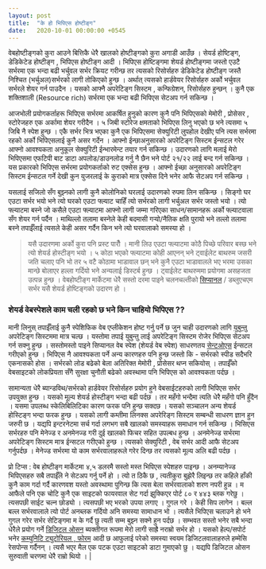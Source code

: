 ```yaml
---
layout: post
title:  "के हो भिपिएस होष्टीङ्ग"
date:   2020-10-01 00:00:00 +0545
---
```


वेबहोष्टीङ्गको कुरा आउने बित्तिकै धेरै खालको होष्टीङ्गको कुरा अगाडी आउँछ ।  सेयर्ड होष्टिङ्ग, डेडिकेटेड होष्टीङ्ग , भिपिएस होष्टीङ्ग आदी । भिपिएस होष्टिङ्गमा शेयर्ड होष्टीङ्गमा जस्तो एउटै सर्भरमा एक भन्दा बढी भर्चुवल सर्भर क्रियट गरीन्छ तर त्यसको रिसोर्सहरु डेडिकेटेड होष्टीङ्ग जस्तै निश्चित (भर्चुअल)सर्भरको लागी तोकिएको हुन्छ । अर्थात् त्यसको हार्डवेयर रिसोर्सहरु अर्को भर्चुवल सर्भरले शेयर गर्न पाउदैन । यसको आफ्नै अपरेटिङ्ग सिस्टम , कन्फिग्रेशन, रिसोर्सहरु हुन्छन् । कुनै एक शक्तिशाली (Resource rich) सर्भरमा एक भन्दा बढी भिपिएस सेटअप गर्न सकिन्छ ।

आजभोली प्रयोगकर्ताहरू भिपिएस सर्भरमा आकर्षित हुनुको कारण कुनै पनि भिपिएसको  मेमोरी , प्रोसेसर , स्टोरेजहरु एक अर्कामा शेयर गरीदैन ।  ५ जिबी स्टोरेज क्षमताको भिपिएस लिनु भएको छ भने त्यसमा ५ जिबि नै स्पेश हुन्छ ।  एकै सर्भर भित्र भएका कुनै एक भिपिएसमा सेक्युरिटी लुपहोल देखीए पनि त्यस सर्भरमा रहको अर्को भिपिएसलाई कुनै असर गर्देन ।  आफ्नो ईन्छाअनुसारको अपरेटिङ्ग सिस्टम ईन्सटल गरेर आफ्नो आवश्यकता अनुकूल सेक्युरिटी ईन्भारमेन्ट तयार गर्न सकिन्छ । उदारणको लागि मलाई मेरो भिपिएसमा एफटिपी बाट डाटा अपलोड/डाउनलोड गर्नु नै छैन भने पोर्ट २१/२२ लाई बन्द गर्न सकिन्छ । यस प्रकारको भिपिएस सर्भरमा प्रयोगकर्ताको रुट एक्सेस हुन्छ । आफ्नो ईच्छा अनुसारको अपरेटिङ्ग सिस्टम ईन्सटल गर्ने देखी कुन युजरलाई के कुराको मात्र एक्सेस दिने भनेर आफै सेटअप गर्न सकिन्छ ।

यसलाई सजिलो सँग बुझ्नको लागी कुनै कोलोनिको घरलाई उदारणको रुपमा लिन सकिन्छ  । सिङ्गो घर एउटा सर्भर भयो भने  त्यो घरको एउटा फ्ल्याट चाहिँ त्यो सर्भरको लागी भर्चुअल सर्भर जस्तो भयो ।  त्यो फ्ल्याटमा बस्ने जो कसैले एउटा फ्ल्याटमा आफ्नो लागी जम्मा गरिएका साधन/सामानहरू अर्को फ्ल्याटवाला सँग शेयर गर्न पर्दैन । माथिल्लो तलामा बस्नेले केही बदमासी गर्‍यो/नैतिक क्षति पुरायो भने तल्लो तलामा बस्ने तपाईँलाई त्यसले केही असर गर्दैन किन भने त्यो घरवालाको समस्या हो ।

> यसै उदारणमा अर्को कुरा पनि प्रस्ट पारौँ । मानी लिउ एउटा फ्ल्याटमा कोठै पिच्छे परिवार बस्छ भने त्यो शेयर्ड होस्टीङ्ग भयो । ५ कोठा भएको फ्ल्याटमा कोही आएनन् भने ट्वाईलेट बाथरुम जसरी जति चलाए पनि भो तर ५ वटै कोठामा भाडावाल छन् भने कुनै एउटा भाडावालले भए भरमा उसका मान्छे बोलाएर हल्ला गर्दियो भने अन्यलाई डिस्टर्ब हुन्छ । ट्वाईलेट बाथरुममा प्रयोगमा असहजता उत्पन्न हुन्छ ।  वेबहोष्टीङ्ग मार्केटमा धेरै सस्तो दरमा पाइने चलनचल्तीको [सिप्यानल](https://www.cpanel.net/) / डब्लुएचएम सर्भर यसै शेयर्ड होष्टिङ्गको उदारण हो ।

### शेयर्ड वेबस्पेशले काम चली रहको छ भने किन चाहियो भिपिएस ??
मानी लिनुस् तपाईँलाई कुनै स्पेशिफिक वेब एप्लीकेशन होष्ट गर्नु पर्ने छ जुन चाही उदारणको लागि [युबुन्तु](https://ubuntu.com/) अपरेटिङ्ग सिस्टममा मात्र चल्छ । यस्तोमा तपाई युबुन्तु लाई अपरेटिङ्ग सिस्टम रोजेर भिपिएस सेटअप गर्न सक्नु हुन्छ । सस्तोमस्तो पाइने सिप्यानल वेब स्पेश (शेयर्ड वेब स्पेश) साधरणतय [सेन्टओएस](https://www.centos.org/) ईन्सटल गरीएको हुन्छ । भिपिएस नै आवश्यकता पर्ने अन्य कारणहरु पनि हुन्छ जस्तो कि - सर्भरको स्पीड सदैभरि एकनासको होस । सर्भरको लोड बढेको बेला अतिरिक्त मेमोरी , प्रोसेसर थप्न सकियोस् ।  तपाईँको वेबसाइटको लोकप्रियता सँगै सुरक्षा चुनौती बढेको अवस्थामा पनि भिपिएस को आवश्यकता पर्दछ ।

सामान्यता धेरै ब्यान्डविथ/सर्भरको हार्डवेयर रिसोर्सहरु प्रयोग हुने वेबसाईटहरुको लागी भिपिएस सर्भर उपयुक्त हुन्छ ।  यसको मूल्य शेयर्ड होस्टीङ्ग भन्दा बढी पर्दछ । तर महँगो भन्दैमा त्यति धेरै महँगो पनि हुँदैन । यसमा उपलब्ध स्केलिबिलिटिका कारण फरक पनि हुन्छ सक्दछ । यसको सञ्चालन अन्य शेयर्ड होस्टिङ्ग भन्दा फरक हुन्छ । यसको लागी कम्तीमा लिनक्स अपरेरिङ्ग सिस्टम सम्बन्धी साधरण ज्ञान हुन जरुरी छ । यद्यपि इन्टरनेटमा सर्च गर्दा लगभग सबै खालको समस्याहरू समाधान गर्न सकिन्छ । भिसिएस सर्भरहरु पनि मेनेज्ड र अनमेनज्ड गरी दुई खालको फिचर सहित उपल्बध हुन्छ । अनमेनेज्ड सर्भरमा अपरेटिङ्ग सिस्टम मात्र ईन्सटल गरीएको हुन्छ । त्यसको सेक्युरिटी , वेब सर्भर आदी आफै सेटअप गर्नुपर्दछ । मेनेज्ड सर्भरमा यो काम सर्भरवालाहरूले गरेर दिन्छ तर त्यसको मूल्य अलि बढी पर्दछ । 

प्रो टिप्स : वेब होष्टीङ्ग मार्केटमा ४,५ डलरमै सस्तो मस्त भिपिएस स्पेशहरु पाइन्छ । अनम्यानेज्ड भिपिएसहरु सबै तपाईँले ने सेटअप गर्नु पर्ने हो । त्यो त ठिकै छ , त्यतीकुरा बुझेरै लिइन्छ तर कहिले हाँकी कुनै काम गर्दा गर्दै कारणवश यस्तो अवस्थामा पुगिन्छ कि त्यस बेला सर्भरवालाको शरण नपरी हुन्न ।  म आफैले पनि एक चोटि कुनै एक साइटको फायरवाल सेट गर्दा झुक्किएर पोर्ट ८० र ४४३ ब्लक गरेछु । त्यसपछी साईट चल्न छोड्यो । त्यसपछी भए भरको उपया लगाए । गुगल गरे । केही सिप लागेन । बल्ल बल्ल सर्भरवालाले त्यो पोर्ट अनब्लक गर्दियो अनि समस्या सामाधान भो । त्यसैले भिपिएस चलाउने हो भने गुगल गरेर सर्भर सेटिङ्गमा म के गर्दै छु त्यती सम्म बुझ्न सक्ने हुन पर्दछ ।  सम्भवत सस्तो भनेर सबै भन्दा धेरैले प्रयोग गर्ने [डिजिटल ओसन](https://www.digitalocean.com/) ब्यक्तीगत रूपमा मेरो लागी साह्रै नराम्रो सर्भर हो । यसको हेल्प/सपोर्ट भनेर [कम्युनिटि ट्युटोरियल , फोरम](https://www.digitalocean.com/community/tutorials) आदी छ आफुलाई परेको समस्या स्वयम डिजिटलवालाहरुले हम्मेसि रेसपोन्स गर्दैनन् । त्यसै भएर मैल एक पटक एउटा साइटको डाटा गुमाएको छु । यद्यपि डिजिटल ओसन सुरुवाती चरणमा धेरै राम्रो थियो । |
